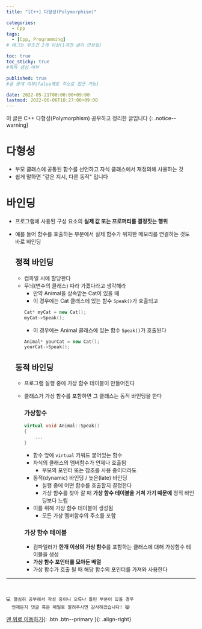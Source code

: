 ```yaml
---
title: "[C++] 다형성(Polymorphism)" 

categories:
  - Cpp
tags:
  - [Cpp, Programming]
# 태그는 무조건 2개 이상(1개면 글이 안보임)

toc: true
toc_sticky: true
#목차 생성 여부

published: true
#글 공개 여부(false해도 주소로 접근 가능)

date: 2022-05-21T00:00:00+09:00
lastmod: 2022-06-06T10:27:00+09:00
---
```


이 글은 C++ 다형성(Polymorphism) 공부하고 정리한 글입니다
{: .notice--warning}

# 다형성
- 부모 클래스에 공통된 함수를 선언하고 자식 클래스에서 재정의해 사용하는 것
- 쉽게 말하면 "같은 지시, 다른 동작" 입니다

# 바인딩
- 프로그램에 사용된 구성 요소의 **실제 값 또는 프로퍼티를 결정짓는 행위**
- 예를 들어 함수를 호출하는 부분에서 실제 함수가 위치한 메모리를 연결하는 것도 바로 바인딩

  ## 정적 바인딩
  - 컴파일 시에 할당한다
  - 무늬(변수의 클래스) 따라 가겠다라고 생각해라
    - 만약 Animal을 상속받는 Cat이 있을 때
    - 이 경우에는 Cat 클래스에 있는 함수 `Speak()`가 호출되고
    ```cpp
    Cat* myCat = new Cat();
    myCat->Speak();
    ```
    - 이 경우에는 Animal 클래스에 있는 함수 `Speak()`가 호출된다
    ```cpp
    Animal* yourCat = new Cat();
    yourCat->Speak();
    ```
  
  ## 동적 바인딩
  - 프로그램 실행 중에 가상 함수 테이블이 만들어진다
  - 클래스가 가상 함수를 포함하면 그 클래스는 동적 바인딩을 한다
  
    ### 가상함수
    ```cpp
    virtual void Animal::Speak()
    {
        ...
    }
    ```
    - 함수 앞에 `virtual` 키워드 붙어있는 함수
    - 자식의 클래스의 멤버함수가 언제나 호출됨
      - 부모의 포인터 또는 참조를 사용 중이더라도
    - 동적(dynamic) 바인딩 / 늦은(late) 바인딩
      - 실행 중에 어떤 함수를 호출할지 결정한다
      - 가상 함수를 찾아 갈 때 **가상 함수 테이블을 거쳐 가기 때문에** 정적 바인딩보다 느림
    - 이를 위해 가상 함수 테이블이 생성됨
      - 모든 가상 멤버함수의 주소를 포함
    
    ### 가상 함수 테이블
    - 컴파일러가 **한개 이상의 가상 함수**를 포함하는 클래스에 대해 가상함수 테이블을 생성
    - **가상 함수 포인터를 모아둔 배열**
    - 가상 함수가 호출 될 때 해당 함수의 포인터를 가져와 사용한다

***
<br>

    💻 열심히 공부해서 작성 중이니 오류나 틀린 부분이 있을 경우 
      언제든지 댓글 혹은 메일로 알려주시면 감사하겠습니다! 😸

[맨 위로 이동하기](#){: .btn .btn--primary }{: .align-right}